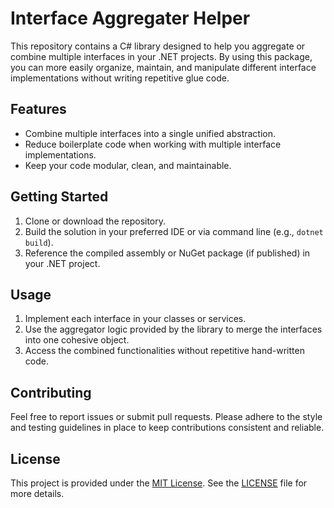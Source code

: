 # Interface Aggregater Helper

This repository contains a C# library designed to help you aggregate or combine multiple interfaces in your .NET projects. By using this package, you can more easily organize, maintain, and manipulate different interface implementations without writing repetitive glue code.

## Features

- Combine multiple interfaces into a single unified abstraction.
- Reduce boilerplate code when working with multiple interface implementations.
- Keep your code modular, clean, and maintainable.

## Getting Started

1. Clone or download the repository.
2. Build the solution in your preferred IDE or via command line (e.g., `dotnet build`).
3. Reference the compiled assembly or NuGet package (if published) in your .NET project.

## Usage

1. Implement each interface in your classes or services.
2. Use the aggregator logic provided by the library to merge the interfaces into one cohesive object.
3. Access the combined functionalities without repetitive hand-written code.

## Contributing

Feel free to report issues or submit pull requests. Please adhere to the style and testing guidelines in place to keep contributions consistent and reliable.

## License

This project is provided under the [MIT License](https://opensource.org/licenses/MIT). See the [LICENSE](LICENSE) file for more details.

